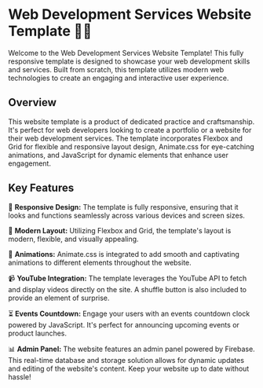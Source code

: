# Web Development Services Website Template 🚀🌐

Welcome to the Web Development Services Website Template! This fully responsive template is designed to showcase your web development skills and services. Built from scratch, this template utilizes modern web technologies to create an engaging and interactive user experience.

## Overview

This website template is a product of dedicated practice and craftsmanship. It's perfect for web developers looking to create a portfolio or a website for their web development services. The template incorporates Flexbox and Grid for flexible and responsive layout design, Animate.css for eye-catching animations, and JavaScript for dynamic elements that enhance user engagement.

## Key Features

📐 **Responsive Design:** The template is fully responsive, ensuring that it looks and functions seamlessly across various devices and screen sizes.

🎨 **Modern Layout:** Utilizing Flexbox and Grid, the template's layout is modern, flexible, and visually appealing.

🎉 **Animations:** Animate.css is integrated to add smooth and captivating animations to different elements throughout the website.

📹 **YouTube Integration:** The template leverages the YouTube API to fetch and display videos directly on the site. A shuffle button is also included to provide an element of surprise.

⏳ **Events Countdown:** Engage your users with an events countdown clock powered by JavaScript. It's perfect for announcing upcoming events or product launches.

📊 **Admin Panel:** The website features an admin panel powered by Firebase. This real-time database and storage solution allows for dynamic updates and editing of the website's content. Keep your website up to date without hassle!
